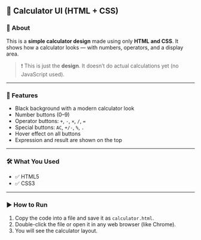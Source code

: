 
## 🧮 Calculator UI (HTML + CSS)

### 📌 About

This is a **simple calculator design** made using only **HTML and CSS**.
It shows how a calculator looks — with numbers, operators, and a display area.

> ❗ This is just the **design**. It doesn’t do actual calculations yet (no JavaScript used).

---

### 🌟 Features

* Black background with a modern calculator look
* Number buttons (0–9)
* Operator buttons: `+`, `-`, `×`, `/`, `=`
* Special buttons: `AC`, `+/-`, `%`, `.`
* Hover effect on all buttons
* Expression and result are shown on the top

---

### 🛠 What You Used

* ✅ HTML5
* ✅ CSS3


---

### ▶️ How to Run

1. Copy the code into a file and save it as `calculator.html`.
2. Double-click the file or open it in any web browser (like Chrome).
3. You will see the calculator layout.

